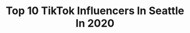 ---
title: Top 10 TikTok Influencers In Seattle In 2020
description: >-
  Find top TikTok influencers in Seattle in 2020. Most popular hashtags: #fyp #duet #foryoupage #greenscreen.
platform: TikTok
hits: 934
text_top: See the best TikTok profiles on inBeat.
text_bottom: Our database aggregates 934 TikTok influencers like this in Seattle, United States for you to pitch.
profiles:
  - username: "nguyenolivvia"
    fullname: >-
      user9001818211623
    bio: >-
      seattle
    location: "United States"
    followers: 9156
    engagement: 1152
    commentsToLikes: 0.010293
    id: ckcptrgsuol1c0j23wsw9qsk3
    verified: false
    hashtags: "#vietnamese, #fashion, #scoobdance, #healthheroes"
  - username: "sheluvslouie"
    fullname: >-
      Luis Diego
    bio: >-
      seattle
    location: "United States"
    followers: 110700
    engagement: 2517
    commentsToLikes: 0.008001
    id: ckbw97qx8zk740j23vcklic7s
    verified: false
    hashtags: "#resolutionunlocked, #sowholesome, #foryou, #fyp"
  - username: "misshalamarie"
    fullname: >-
      Marie
    bio: >-
      Age 36 Seattle Washington
    location: "United States"
    followers: 3692
    engagement: 3366
    commentsToLikes: 0.135553
    id: ckbki8n9bai3h0j23hzct821j
    verified: false
    hashtags: "#expressieyourself, #fyp, #micellarrewind, #foryoupage"
  - username: "_wyattrussell_"
    fullname: >-
      wyattrussell
    bio: >-
      norf seattle
    location: "United States"
    followers: 86300
    engagement: 2224
    commentsToLikes: 0.043441
    id: ck99ans2cidkl0j78ksicr7vq
    verified: false
    hashtags: "#naruto, #lol, #4u, #fyp"
  - username: "gracevz"
    fullname: >-
      Grace
    bio: >-
      Seattle 😤 18 🤪 BLM ACAB DUMPTRUMP
    location: "United States"
    followers: 4262
    engagement: 2081
    commentsToLikes: 0.091305
    id: ckcdh5yos7hge0j23i51dzrx9
    verified: false
    hashtags: "#blm, #dylanobrien, #leftist, #acab"
  - username: "icravecornbread"
    fullname: >-
      ALΞЖ LICHTΞNHAN
    bio: >-
      Sit down👇🏻😡you’re talking to the rat queen🐭👑 📍Seattle WA He/him
    location: "United States"
    followers: 4594
    engagement: 2056
    commentsToLikes: 0.081682
    id: cka0vtdy5zyt10i78y3vi66yv
    verified: false
    hashtags: "#tinybaby, #xyzbca, #fyp, #seattle"
  - username: "thedndmom"
    fullname: >-
      Shando, the D&D Mom
    bio: >-
      Co-founder of the Bard Community College PO BOX 30163 Seattle, WA, 9811
    location: "United States"
    followers: 58800
    engagement: 1919
    commentsToLikes: 0.062837
    id: ck9elxrivcqs80j78n58l9sdg
    verified: false
    hashtags: "#dnd, #bardcc, #biden2020, #duet"
  - username: "amyhallmusic"
    fullname: >-
      Amy Hall
    bio: >-
      20, seattle wa. i write sad songs. she/her 🏳️‍🌈
    location: "United States"
    followers: 4053
    engagement: 1903
    commentsToLikes: 0.089925
    id: ckb9q8ma0m0ew0j23tbn9535d
    verified: false
    hashtags: "#songwriter, #washingtonstate, #duet, #crucialcatch"
  - username: "drumcorpskat"
    fullname: >-
      DrumCorpsKat
    bio: >-
      Blue Stars: 2020/ 2021 Seattle Cascades: 2019 Venmo: KatConaway
    location: "United States"
    followers: 48300
    engagement: 2098
    commentsToLikes: 0.032557
    id: ck8w1bcyg1alf0j78l65xwa63
    verified: false
    hashtags: "#mypfp, #wewintogether, #drumcorps, #greenscreenvideo"
  - username: "kuhleeuh"
    fullname: >-
      Kalia 🎤❤
    bio: >-
      ✨Kalia| Seattle,WA| Black/Filipina| Singer| Model IG: kuhleeuh ✨
    location: "United States"
    followers: 923400
    engagement: 2574
    commentsToLikes: 0.056664
    id: ck8khqqd8ny2v0j78w5tkbw1j
    verified: true
    hashtags: "#happyhalloween, #kendrascott, #sponsored, #dutchbros"
---